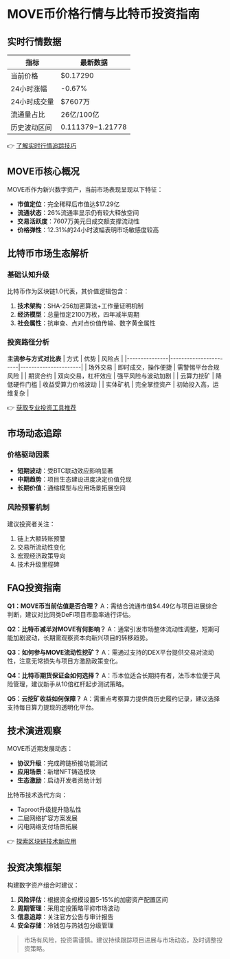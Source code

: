 # MOVE币价格行情与比特币投资指南

## 实时行情数据
| 指标          | 最新数据       |
|---------------|----------------|
| 当前价格      | $0.17290       |
| 24小时涨幅    | -0.67%         |
| 24小时成交量  | $7607万        |
| 流通量占比    | 26亿/100亿     |
| 历史波动区间  | $0.111379-$1.21778 |

👉 [了解实时行情追踪技巧](https://bit.ly/okx_welcome)

## MOVE币核心概况
MOVE币作为新兴数字资产，当前市场表现呈现以下特征：
- **市值定位**：完全稀释后市值达$17.29亿
- **流通状态**：26%流通率显示仍有较大释放空间
- **交易活跃度**：7607万美元日成交额支撑流动性
- **价格弹性**：12.31%的24小时波幅表明市场敏感度较高

## 比特币市场生态解析
### 基础认知升级
比特币作为区块链1.0代表，其价值逻辑包含：
1. **技术架构**：SHA-256加密算法+工作量证明机制
2. **经济模型**：总量恒定2100万枚，四年减半周期
3. **社会属性**：抗审查、点对点价值传输、数字黄金属性

### 投资路径分析
**主流参与方式对比表**
| 方式          | 优势                  | 风险点               |
|---------------|-----------------------|----------------------|
| 场外交易      | 即时成交，操作便捷    | 需警惕平台合规风险   |
| 期货合约      | 双向交易，杠杆效应    | 强平风险与波动加剧   |
| 云算力挖矿    | 降低硬件门槛          | 收益受算力价格波动   |
| 实体矿机      | 完全掌控资产          | 初始投入高，运维复杂 |

👉 [获取专业投资工具推荐](https://bit.ly/okx_welcome)

## 市场动态追踪
### 价格驱动因素
- **短期波动**：受BTC联动效应影响显著
- **中期趋势**：项目生态建设进度决定价值兑现
- **长期价值**：通缩模型与应用场景拓展空间

### 风险预警机制
建议投资者关注：
1. 链上大额转账预警
2. 交易所流动性变化
3. 宏观经济政策导向
4. 技术升级里程碑

## FAQ投资指南

**Q1：MOVE币当前估值是否合理？**
A：需结合流通市值$4.49亿与项目进展综合判断，建议对比同类DeFi项目市盈率进行评估。

**Q2：比特币减半对MOVE有何影响？**
A：通常引发市场整体流动性调整，短期可能加剧波动，长期需观察资本向新兴项目的转移趋势。

**Q3：如何参与MOVE流动性挖矿？**
A：需通过支持的DEX平台提供交易对流动性，注意无常损失与项目方激励政策变化。

**Q4：比特币期货保证金如何选择？**
A：币本位适合长期持有者，法币本位便于风险管理，建议新手从10倍杠杆起步测试策略。

**Q5：云挖矿收益如何保障？**
A：需重点考察算力提供商历史履约记录，建议选择支持每日算力提现的透明化平台。

## 技术演进观察
MOVE币近期发展动态：
- **协议升级**：完成跨链桥接功能测试
- **应用场景**：新增NFT铸造模块
- **生态激励**：启动开发者资助计划

比特币技术迭代方向：
- Taproot升级提升隐私性
- 二层网络扩容方案发展
- 闪电网络支付场景拓展

👉 [探索区块链技术新应用](https://bit.ly/okx_welcome)

## 投资决策框架
构建数字资产组合时建议：
1. **风险评估**：根据资金规模设置5-15%的加密资产配置区间
2. **周期管理**：采用定投策略平抑市场波动
3. **信息追踪**：关注官方公告与审计报告
4. **安全存储**：冷钱包与热钱包分级管理

> 市场有风险，投资需谨慎。建议持续跟踪项目进展与市场动态，及时调整投资策略。